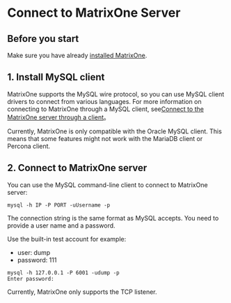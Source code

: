 # **Connect to MatrixOne Server**

## **Before you start**

Make sure you have already [installed MatrixOne](install-standalone-matrixone.md).

## **1. Install MySQL client**

MatrixOne supports the MySQL wire protocol, so you can use MySQL client drivers to connect from various languages. For more information on connecting to MatrixOne through a MySQL client, see[Connect to the MatrixOne server through a client](client-connect-to-matrixone-server.md)。

Currently, MatrixOne is only compatible with the Oracle MySQL client. This means that some features might not work with the MariaDB client or Percona client.

## **2. Connect to MatrixOne server**

You can use the MySQL command-line client to connect to MatrixOne server:

```
mysql -h IP -P PORT -uUsername -p
```

The connection string is the same format as MySQL accepts. You need to provide a user name and a password.

Use the built-in test account for example:

- user: dump
- password: 111

```
mysql -h 127.0.0.1 -P 6001 -udump -p
Enter password:
```

Currently, MatrixOne only supports the TCP listener.
